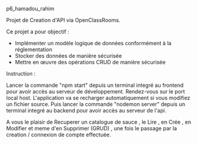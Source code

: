 p6_hamadou_rahim

Projet de Creation d'API via OpenClassRooms.

Ce projet a pour objectif :

-   Implémenter un modèle logique de données conformément à la réglementation
-   Stocker des données de manière sécurisée
-   Mettre en œuvre des opérations CRUD de manière sécurisée

Instruction :

Lancer la commande "npm start" depuis un terminal integré au frontend pour avoir accès au serveur de développement. Rendez-vous sur le port local host. L'application va se recharger automatiquement si vous modifiez un fichier source.
Puis lancer la commande "nodemon server" depuis un terminal integré au backend pour avoir accès au serveur de l'api.

A vous le plaisir de Recuperer un catalogue de sauce , le Lire , en Crée , en Modifier et meme d'en Supprimer (GRUD) , une fois le passage par la creation / connexion de compte effectuée.
